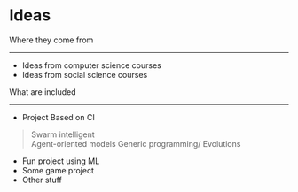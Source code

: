 Ideas
=====

Where they come from 

---

* Ideas from computer science courses
* Ideas from social science courses

What are included

---

* Project Based on CI
>Swarm intelligent              
>Agent-oriented models
>Generic programming/ Evolutions
* Fun project using ML
* Some game project
* Other stuff
